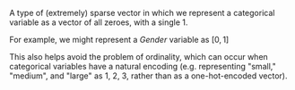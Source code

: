 A type of (extremely) sparse vector in which we represent a categorical variable as a vector of all zeroes, with a single 1.

For example, we might represent a *Gender* variable as $[0,1]$ 

This also helps avoid the problem of ordinality, which can occur when categorical variables have a natural encoding (e.g. representing "small," "medium", and "large" as 1, 2, 3, rather than as a one-hot-encoded vector).
